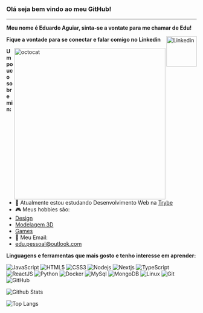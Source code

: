 ### Olá seja bem vindo ao meu GitHub!
<hr />

**Meu nome é Eduardo Aguiar, sinta-se a vontate para me chamar de Edu!**

**Fique a vontade para se conectar e falar comigo no Linkedin** <a href = "https://www.linkedin.com/in/eduardo-aguiar-s/"><img align="right" alt="Linkedin" width="80px" src="https://upload.wikimedia.org/wikipedia/commons/0/01/LinkedIn_Logo.svg"><a/>
  
  <img align="right" alt="octocat" src="https://user-images.githubusercontent.com/78566280/114638970-220fdf80-9ca3-11eb-9bfd-13ee996cd3f9.png" width="400px"/>
  
**Um pouco sobre min:**

- 🌱 Atualmente estou estudando Desenvolvimento Web na <a href = "https://www.betrybe.com/">Trybe</a>
- :video_game: Meus hobbies são: 
- <a href = "https://www.behance.net/eduardoaguiars">Design</a>
- <a href = "https://www.artstation.com/eduardoaguiar">Modelagem 3D</a>
- <a href = "https://steamcommunity.com/id/ownedslayer/">Games</a>
- :email: Meu Email:
- edu.pessoal@outlook.com

**Linguagens e ferramentas que mais gosto e tenho interesse em aprender:** 

![JavaScript](https://img.shields.io/badge/-JavaScript-F7DF1E?style=for-the-badge&logo=javascript&logoColor=black)
![HTML5](https://img.shields.io/badge/-HTML5-E34F26?style=for-the-badge&logo=html5&logoColor=white)
![CSS3](https://img.shields.io/badge/-CSS3-1572B6?style=for-the-badge&logo=css3&logoColor=white)
![Nodejs](https://img.shields.io/badge/-Nodejs-339933?style=for-the-badge&logo=Node.js&logoColor=white)
![Nextjs](https://img.shields.io/badge/-Next.JS-E0234E?style=for-the-badge&logo=next.js&logoColor=white)
![TypeScript](https://img.shields.io/badge/-TypeScript-007ACC?style=for-the-badge&logo=typescript&logoColor=white)
![ReactJS](https://img.shields.io/badge/-ReactJS-F7DF1E?style=for-the-badge&logo=react&logoColor=black)
![Python](https://img.shields.io/badge/-Python-E34F26?style=for-the-badge&logo=python&logoColor=white)
![Docker](https://img.shields.io/badge/-Docker-111111?style=for-the-badge&logo=docker&logoColor=white)
![MySql](https://img.shields.io/badge/-MySql-007ACC?style=for-the-badge&logo=mysql&logoColor=white)
![MongoDB](https://img.shields.io/badge/-MongoDB-339933?style=for-the-badge&logo=mongodb&logoColor=white)
![Linux](https://img.shields.io/badge/-Linux-1C41D9?style=for-the-badge&logo=linux&logoColor=white)
![Git](https://img.shields.io/badge/-Git-E0234E?style=for-the-badge&logo=git&logoColor=white)
![GitHub](https://img.shields.io/badge/-GitHub-111111?style=for-the-badge&logo=github&logoColor=white)

![Github Stats](https://github-readme-stats.vercel.app/api?username=EduardoAguiarS&count_private=true&show_icons=true&include_all_commits=true&theme=tokyonight)

![Top Langs](https://github-readme-stats.vercel.app/api/top-langs/?username=EduardoAguiarS&hide=TeX&layout=compact&theme=tokyonight)
